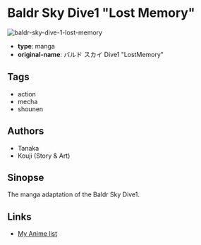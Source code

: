 # Baldr Sky Dive1 "Lost Memory"

![baldr-sky-dive-1-lost-memory](https://cdn.myanimelist.net/images/manga/5/86091.jpg)

-   **type**: manga
-   **original-name**: バルド スカイ Dive1 "LostMemory"

## Tags

-   action
-   mecha
-   shounen

## Authors

-   Tanaka
-   Kouji (Story & Art)

## Sinopse

The manga adaptation of the Baldr Sky Dive1.

## Links

-   [My Anime list](https://myanimelist.net/manga/24837/Baldr_Sky_Dive1_Lost_Memory)
